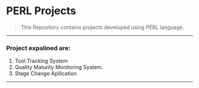 # PERL Projects
>This Repository contains projects developed using PERL language.
---

### Project expalined are:
1. Tool Tracking System
2. Quality Maturity Monitoring System.
3. Stage Change Apllication
***
